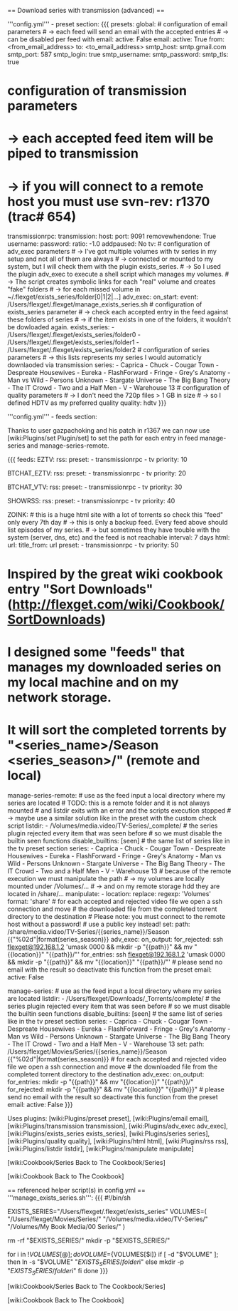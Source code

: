 == Download series with transmission (advanced) ==



'''config.yml''' - preset section:
{{{
presets:
  global:
    # configuration of email parameters
    # -> each feed will send an email with the accepted entries
    # -> can be disabled per feed with email: active: False
    email:
      active: True
      from: <from_email_address>
      to: <to_email_address>
      smtp_host: smtp.gmail.com
      smtp_port: 587
      smtp_login: true
      smtp_username: <username>
      smtp_password: <password>
      smtp_tls: true
  # configuration of transmission parameters
  # -> each accepted feed item will be piped to transmission
  # -> if you will connect to a remote host you must use svn-rev: r1370 (trac# 654)
  transmissionrpc:
    transmission:
      host: <host or ip address>
      port: 9091
      removewhendone: True
      username: <username>
      password: <password>
      ratio: -1.0
      addpaused: No
  tv:
    # configuration of adv_exec parameters
    # -> I've got multiple volumes with tv series in my setup and not all of them are always
    # -> connected or mounted to my system, but I will check them with the plugin exists_series.
    # -> So I used the plugin adv_exec to execute a shell script which manages my volumes.
    # -> The script creates symbolic links for each "real" volume and creates "fake" folders 
    # -> for each missed volume in ~/.flexget/exists_series/folder[0|1|2|...]
    adv_exec:
      on_start:
        event: /Users/flexget/.flexget/manage_exists_series.sh
    # configuration of exists_series parameter
    # -> check each accepted entry in the feed against these folders of series
    # -> if the item exists in one of the folders, it wouldn't be dowloaded again.
    exists_series:
      - /Users/flexget/.flexget/exists_series/folder0
      - /Users/flexget/.flexget/exists_series/folder1
      - /Users/flexget/.flexget/exists_series/folder2
    # configuration of series parameters
    # -> this lists represents my series I would automaticly downlaoded via transmission
    series:
      - Caprica
      - Chuck
      - Cougar Town
      - Despreate Housewives
      - Eureka
      - FlashForward
      - Fringe
      - Grey's Anatomy
      - Man vs Wild
      - Persons Unknown
      - Stargate Universe
      - The Big Bang Theory
      - The IT Crowd
      - Two and a Half Men
      - V
      - Warehouse 13
    # configuration of quality parameters
    # -> I don't need the 720p files > 1 GB in size
    # -> so I defined HDTV as my preferred quality
    quality: hdtv
}}}

'''config.yml''' - feeds section:

Thanks to user gazpachoking and his patch in r1367 we can now use [wiki:Plugins/set Plugin/set] to set the path for each entry in feed manage-series and manage-series-remote.

{{{
feeds:
  EZTV:
    rss: <feed url>
    preset:
      - transmissionrpc
      - tv
    priority: 10

  BTCHAT_EZTV:
    rss: <feed url>
    preset:
      - transmissionrpc
      - tv
    priority: 20

  BTCHAT_VTV:
    rss: <feed url>
    preset:
      - transmissionrpc
      - tv
    priority: 30

  SHOWRSS:
    rss: <feed url>
    preset:
      - transmissionrpc
      - tv
    priority: 40

  ZOINK:
    # this is a huge html site with a lot of torrents so check this "feed" only every 7th day
    # -> this is only a backup feed. Every feed above should list episodes of my series.
    # -> but sometimes they have trouble with the system (server, dns, etc) and the feed is not reachable
    interval: 7 days
    html:
      url: <html url>
      title_from: url
    preset:
      - transmissionrpc
      - tv
    priority: 50
    
# Inspired by the great wiki cookbook entry "Sort Downloads" (http://flexget.com/wiki/Cookbook/SortDownloads)
# I designed some "feeds" that manages my downloaded series on my local machine and on my network storage.
# It will sort the completed torrents by "<series_name>/Season <series_season>/<file>" (remote and local)

  manage-series-remote:
    # use as the feed input a local directory where my series are located
    # TODO: this is a remote folder and it is not always mounted
    #       and listdir exits with an error and the scripts execution stopped
    # -> maybe use a similar solution like in the preset with the custom check script
    listdir:
      - /Volumes/media.video/TV-Series/_complete/
    # the series plugin rejected every item that was seen before
    # so we must disable the builtin seen functions
    disable_builtins: [seen]
    # the same list of series like in the tv preset section
    series:
      - Caprica
      - Chuck
      - Cougar Town
      - Despreate Housewives
      - Eureka
      - FlashForward
      - Fringe
      - Grey's Anatomy
      - Man vs Wild
      - Persons Unknown
      - Stargate Universe
      - The Big Bang Theory
      - The IT Crowd
      - Two and a Half Men
      - V
      - Warehouse 13
    # because of the remote execution we must manipulate the path
    # -> my volumes are locally mounted under /Volumes/...
    # -> and on my remote storage hdd they are located in /share/...
    manipulate:
      - location:
          replace:
            regexp: 'Volumes'
            format: 'share'
    # for each accepted and rejected video file we open a ssh connection and move
    # the downloaded file from the completed torrent directory to the destination
    # Please note: you must connect to the remote host without a password!
    #              use a public key instead!
    set:
      path: /share/media.video/TV-Series/{{series_name}}/Season {{"%02d"|format(series_season)}}
    adv_exec:
      on_output:
        for_rejected: ssh flexget@192.168.1.2 'umask 0000 && mkdir -p "{{path}}" && mv "{{location}}" "{{path}}/"'
        for_entries:  ssh flexget@192.168.1.2 'umask 0000 && mkdir -p "{{path}}" && mv "{{location}}" "{{path}}/"'
    # please send no email with the result so deactivate this function from the preset
    email:
      active: False

  manage-series:
    # use as the feed input a local directory where my series are located
    listdir:
      - /Users/flexget/Downloads/_Torrents/complete/
    # the series plugin rejected every item that was seen before
    # so we must disable the builtin seen functions
    disable_builtins: [seen]
    # the same list of series like in the tv preset section
    series:
      - Caprica
      - Chuck
      - Cougar Town
      - Despreate Housewives
      - Eureka
      - FlashForward
      - Fringe
      - Grey's Anatomy
      - Man vs Wild
      - Persons Unknown
      - Stargate Universe
      - The Big Bang Theory
      - The IT Crowd
      - Two and a Half Men
      - V
      - Warehouse 13
    set:
      path: /Users/flexget/Movies/Series/{{series_name}}/Season {{"%02d"|format(series_season)}}
    # for each accepted and rejected video file we open a ssh connection and move
    # the downloaded file from the completed torrent directory to the destination
    adv_exec:
      on_output:
        for_entries:  mkdir -p "{{path}}" && mv "{{location}}" "{{path}}/"
        for_rejected: mkdir -p "{{path}}" && mv "{{location}}" "{{path)}}"
    # please send no email with the result so deactivate this function from the preset
    email:
      active: False
}}}

Uses plugins: [wiki:Plugins/preset preset], [wiki:Plugins/email email], [wiki:Plugins/transmission transmission], [wiki:Plugins/adv_exec adv_exec], [wiki:Plugins/exists_series exists_series], [wiki:Plugins/series series], [wiki:Plugins/quality quality], [wiki:Plugins/html html], [wiki:Plugins/rss rss], [wiki:Plugins/listdir listdir], [wiki:Plugins/manipulate manipulate]

[wiki:Cookbook/Series Back to The Cookbook/Series]

[wiki:Cookbook Back to The Cookbook]

== referenced helper script(s) in config.yml ==
'''manage_exists_series.sh''':
{{{
#!/bin/sh

EXISTS_SERIES="/Users/flexget/.flexget/exists_series"
VOLUMES=(
"/Users/flexget/Movies/Series/"
"/Volumes/media.video/TV-Series/"
"/Volumes/My Book Media/00 Series/"
)

rm -rf "$EXISTS_SERIES/"
mkdir -p "$EXISTS_SERIES/"

for i in ${!VOLUMES[@]}; do
    VOLUME=${VOLUMES[$i]}
    if [ -d "$VOLUME" ]; then
        ln -s "$VOLUME" "$EXISTS_SERIES/folder$i"
    else
        mkdir -p "$EXISTS_SERIES/folder$i"
    fi
done
}}}

[wiki:Cookbook/Series Back to The Cookbook/Series]

[wiki:Cookbook Back to The Cookbook]